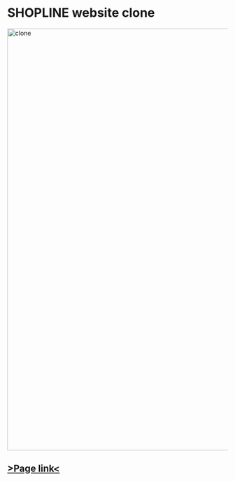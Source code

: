 # SHOPLINE website clone

<img width="967" alt="clone" src="https://user-images.githubusercontent.com/95263890/156862014-4ef8c732-79fa-4f01-90b1-feb97882ccd9.png">

## [>Page link<](https://a5757657.github.io/shopline-clone/)
